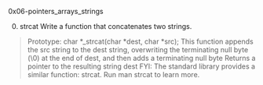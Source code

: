 
0x06-pointers_arrays_strings

0. strcat Write a function that concatenates two strings.
>Prototype: char *_strcat(char *dest, char *src);
>This function appends the src string to the dest string, overwriting the terminating null byte (\0) at the end of dest, and then adds a terminating null byte
>Returns a pointer to the resulting string dest
>FYI: The standard library provides a similar function: strcat. Run man strcat to learn more.
